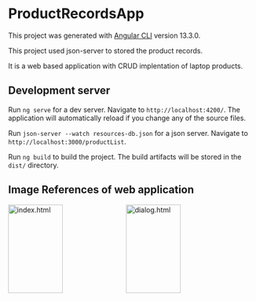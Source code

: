 # ProductRecordsApp

This project was generated with [Angular CLI](https://github.com/angular/angular-cli) version 13.3.0.

This project used json-server to stored the product records.

It is a web based application with CRUD implentation of laptop products.

## Development server

Run `ng serve` for a dev server. Navigate to `http://localhost:4200/`. The application will automatically reload if you change any of the source files.

Run `json-server --watch resources-db.json` for a json server. Navigate to `http://localhost:3000/productList`.

Run `ng build` to build the project. The build artifacts will be stored in the `dist/` directory.

## Image References of web application

<img alt="index.html" align="left" width="47%" height="180px" src="https://user-images.githubusercontent.com/101979566/160615698-0460374f-23b6-487c-8284-c5a7feaa8962.PNG" />
<img alt="dialog.html" align="left" width="47%" height="180px" src="https://user-images.githubusercontent.com/101979566/160616040-8b659b4e-0203-4ffa-8b2b-2cd25fead8a3.PNG" />

